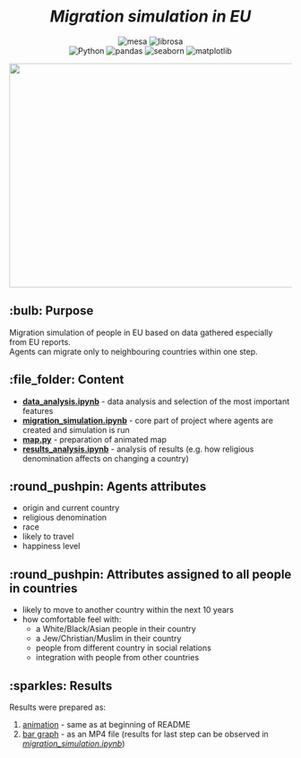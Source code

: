 <h1 align="center"><b><i>Migration simulation in EU</i></b></h1>
<p align=center>
    <a><img alt="mesa" src="https://img.shields.io/badge/agent based modeling framework-mesa-blue.svg"></a>
    <a><img alt="librosa" src="https://img.shields.io/badge/visualisation-librosa-blue.svg"></a><br>
    <a><img alt="Python" src="https://img.shields.io/badge/python-3.8-blue.svg"></a>
    <a><img alt="pandas" src="https://img.shields.io/badge/pandas-0.25.3-blue.svg"></a>
    <a><img alt="seaborn" src="https://img.shields.io/badge/seaborn-0.9.0-blue.svg"></a>
    <a><img alt="matplotlib" src="https://img.shields.io/badge/matplotlib-3.1.1-blue.svg"></a>
</p>

<p align=center><img src="results/map/animation.gif" width="600" height="400" /></p>

<h2> :bulb: Purpose </h2>
Migration simulation of people in EU based on data gathered especially from EU reports. <br>
Agents can migrate only to neighbouring countries within one step.

<h2> :file_folder: Content </h2>

- [<b>data_analysis.ipynb</b>](https://github.com/joanna-janos/Migration-simulation-in-EU/blob/master/data_analysis.ipynb) - data analysis and selection of the most important features <br>
- [<b>migration_simulation.ipynb</b>](https://github.com/joanna-janos/Migration-simulation-in-EU/blob/master/migration_simulation.ipynb) - core part of project where agents are created and simulation is run <br>
- [<b>map.py</b>](https://github.com/joanna-janos/Migration-simulation-in-EU/blob/master/map.py) - preparation of animated map <br>
- [<b>results_analysis.ipynb</b>](https://github.com/joanna-janos/Migration-simulation-in-EU/blob/master/results_analysis.ipynb) - analysis of results (e.g. how religious denomination affects on changing a country)


<h2> :round_pushpin: Agents attributes </h2>

- origin and current country
- religious denomination
- race
- likely to travel
- happiness level


<h2> :round_pushpin: Attributes assigned to all people in countries </h2>

- likely to move to another country within the next 10 years
- how comfortable feel with:
    - a White/Black/Asian people in their country
    - a Jew/Christian/Muslim in their country
    - people from different country in social relations
    - integration with people from other countries

<h2> :sparkles: Results </h2>

Results were prepared as:
1. [animation](https://github.com/joanna-janos/Migration-simulation-in-EU/blob/master/results/map/animation.gif) - same as at beginning of README
2. [bar graph](https://github.com/joanna-janos/Migration-simulation-in-EU/blob/master/results/agents_in_countries_in_each_step.mp4) - as an MP4 file (results for last step can be observed in [<i>migration_simulation.ipynb</i>](https://github.com/joanna-janos/Migration-simulation-in-EU/blob/master/migration_simulation.ipynb))
